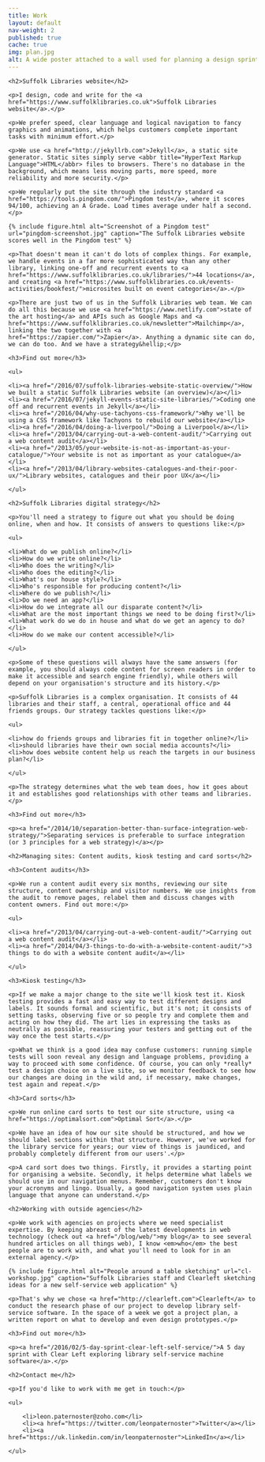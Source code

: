 ```yaml
---
title: Work
layout: default
nav-weight: 2
published: true
cache: true
img: plan.jpg
alt: A wide poster attached to a wall used for planning a design sprint
---
```


<div class="c-prose">

    <h2>Suffolk Libraries website</h2>

    <p>I design, code and write for the <a href="https://www.suffolklibraries.co.uk">Suffolk Libraries website</a>.</p>

    <p>We prefer speed, clear language and logical navigation to fancy graphics and animations, which helps customers complete important tasks with minimum effort.</p>

    <p>We use <a href="http://jekyllrb.com">Jekyll</a>, a static site generator. Static sites simply serve <abbr title="HyperText Markup Language">HTML</abbr> files to browsers. There's no database in the background, which means less moving parts, more speed, more reliability and more security.</p>

    <p>We regularly put the site through the industry standard <a href="https://tools.pingdom.com/">Pingdom test</a>, where it scores 94/100, achieving an A Grade. Load times average under half a second.</p>

    {% include figure.html alt="Screenshot of a Pingdom test" url="pingdom-screenshot.jpg" caption="The Suffolk Libraries website scores well in the Pingdom test" %}

    <p>That doesn't mean it can't do lots of complex things. For example, we handle events in a far more sophisticated way than any other library, linking one-off and recurrent events to <a href="https://www.suffolklibraries.co.uk/libraries/">44 locations</a>, and creating <a href="https://www.suffolklibraries.co.uk/events-activities/bookfest/">microsites built on event categories</a>.</p>

    <p>There are just two of us in the Suffolk Libraries web team. We can do all this because we use <a href="https://www.netlify.com">state of the art hosting</a> and APIs such as Google Maps and <a href="https://www.suffolklibraries.co.uk/newsletter">Mailchimp</a>, linking the two together with <a href="https://zapier.com/">Zapier</a>. Anything a dynamic site can do, we can do too. And we have a strategy&hellip;</p>

    <h3>Find out more</h3>

    <ul>

    <li><a href="/2016/07/suffolk-libraries-website-static-overview/">How we built a static Suffolk Libraries website (an overview)</a></li>
    <li><a href="/2016/07/jekyll-events-static-site-libraries/">Coding one off and recurrent events in Jekyll</a></li>
    <li><a href="/2016/04/why-use-tachyons-css-framework/">Why we'll be using a CSS framework like Tachyons to rebuild our website</a></li>
    <li><a href="/2016/04/doing-a-liverpool/">Doing a Liverpool</a></li>
    <li><a href="/2013/04/carrying-out-a-web-content-audit/">Carrying out a web content audit</a></li>
    <li><a href="/2013/05/your-website-is-not-as-important-as-your-catalogue/">Your website is not as important as your catalogue</a></li>
    <li><a href="/2013/04/library-websites-catalogues-and-their-poor-ux/">Library websites, catalogues and their poor UX</a></li>

    </ul>

    <h2>Suffolk Libraries digital strategy</h2>

    <p>You'll need a strategy to figure out what you should be doing online, when and how. It consists of answers to questions like:</p>

    <ul>

    <li>What do we publish online?</li>
    <li>How do we write online?</li>
    <li>Who does the writing?</li>
    <li>Who does the editing?</li>
    <li>What's our house style?</li>
    <li>Who's responsible for producing content?</li>
    <li>Where do we publish?</li>
    <li>Do we need an app?</li>
    <li>How do we integrate all our disparate content?</li>
    <li>What are the most important things we need to be doing first?</li>
    <li>What work do we do in house and what do we get an agency to do?</li>
    <li>How do we make our content accessible?</li>

    </ul>

    <p>Some of these questions will always have the same answers (for example, you should always code content for screen readers in order to make it accessible and search engine friendly), while others will depend on your organisation's structure and its history.</p>

    <p>Suffolk Libraries is a complex organisation. It consists of 44 libraries and their staff, a central, operational office and 44 friends groups. Our strategy tackles questions like:</p>

    <ul>

    <li>how do friends groups and libraries fit in together online?</li>
    <li>should libraries have their own social media accounts?</li>
    <li>how does website content help us reach the targets in our business plan?</li>

    </ul>

    <p>The strategy determines what the web team does, how it goes about it and establishes good relationships with other teams and libraries.</p>

    <h3>Find out more</h3>

    <p><a href="/2014/10/separation-better-than-surface-integration-web-strategy/">Separating services is preferable to surface integration (or 3 principles for a web strategy)</a></p>

    <h2>Managing sites: Content audits, kiosk testing and card sorts</h2>

    <h3>Content audits</h3>

    <p>We run a content audit every six months, reviewing our site structure, content ownership and visitor numbers. We use insights from the audit to remove pages, relabel them and discuss changes with content owners. Find out more:</p>

    <ul>

    <li><a href="/2013/04/carrying-out-a-web-content-audit/">Carrying out a web content audit</a></li>
    <li><a href="/2014/04/3-things-to-do-with-a-website-content-audit/">3 things to do with a website content audit</a></li>

    </ul>

    <h3>Kiosk testing</h3>

    <p>If we make a major change to the site we'll kiosk test it. Kiosk testing provides a fast and easy way to test different designs and labels. It sounds formal and scientific, but it's not; it consists of setting tasks, observing five or so people try and complete them and acting on how they did. The art lies in expressing the tasks as neutrally as possible, reassuring your testers and getting out of the way once the test starts.</p>

    <p>What we think is a good idea may confuse customers: running simple tests will soon reveal any design and language problems, providing a way to proceed with some confidence. Of course, you can only *really* test a design choice on a live site, so we monitor feedback to see how our changes are doing in the wild and, if necessary, make changes, test again and repeat.</p>

    <h3>Card sorts</h3>

    <p>We run online card sorts to test our site structure, using <a href="https://optimalsort.com">Optimal Sort</a>.</p>

    <p>We have an idea of how our site should be structured, and how we should label sections within that structure. However, we've worked for the library service for years; our view of things is jaundiced, and probably completely different from our users'.</p>

    <p>A card sort does two things. Firstly, it provides a starting point for organising a website. Secondly, it helps determine what labels we should use in our navigation menus. Remember, customers don't know your acronyms and lingo. Usually, a good navigation system uses plain language that anyone can understand.</p>

    <h2>Working with outside agencies</h2>

    <p>We work with agencies on projects where we need specialist expertise. By keeping abreast of the latest developments in web technology (check out <a href="/blog/web/">my blog</a> to see several hundred articles on all things web), I know <em>who</em> the best people are to work with, and what you'll need to look for in an external agency.</p>

    {% include figure.html alt="People around a table sketching" url="cl-workshop.jpg" caption="Suffolk Libraries staff and Clearleft sketching ideas for a new self-service web application" %}

    <p>That's why we chose <a href="http://clearleft.com">Clearleft</a> to conduct the research phase of our project to develop library self-service software. In the space of a week we got a project plan, a written report on what to develop and even design prototypes.</p>

    <h3>Find out more</h3>

    <p><a href="/2016/02/5-day-sprint-clear-left-self-service/">A 5 day sprint with Clear Left exploring library self-service machine software</a>.</p>

    <h2>Contact me</h2>

    <p>If you'd like to work with me get in touch:</p>

    <ul>

        <li>leon.paternoster@zoho.com</li>
        <li><a href="https://twitter.com/leonpaternoster">Twitter</a></li>
        <li><a href="https://uk.linkedin.com/in/leonpaternoster">LinkedIn</a></li>

    </ul>

</div>
